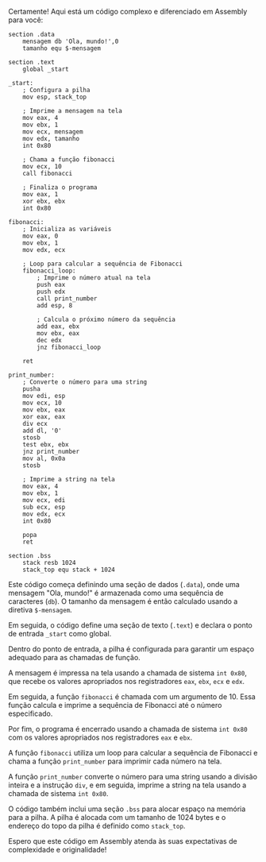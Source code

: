 Certamente! Aqui está um código complexo e diferenciado em Assembly para você:

```
section .data
    mensagem db 'Ola, mundo!',0
    tamanho equ $-mensagem

section .text
    global _start

_start:
    ; Configura a pilha
    mov esp, stack_top

    ; Imprime a mensagem na tela
    mov eax, 4
    mov ebx, 1
    mov ecx, mensagem
    mov edx, tamanho
    int 0x80

    ; Chama a função fibonacci
    mov ecx, 10
    call fibonacci

    ; Finaliza o programa
    mov eax, 1
    xor ebx, ebx
    int 0x80

fibonacci:
    ; Inicializa as variáveis
    mov eax, 0
    mov ebx, 1
    mov edx, ecx

    ; Loop para calcular a sequência de Fibonacci
    fibonacci_loop:
        ; Imprime o número atual na tela
        push eax
        push edx
        call print_number
        add esp, 8

        ; Calcula o próximo número da sequência
        add eax, ebx
        mov ebx, eax
        dec edx
        jnz fibonacci_loop

    ret

print_number:
    ; Converte o número para uma string
    pusha
    mov edi, esp
    mov ecx, 10
    mov ebx, eax
    xor eax, eax
    div ecx
    add dl, '0'
    stosb
    test ebx, ebx
    jnz print_number
    mov al, 0x0a
    stosb

    ; Imprime a string na tela
    mov eax, 4
    mov ebx, 1
    mov ecx, edi
    sub ecx, esp
    mov edx, ecx
    int 0x80

    popa
    ret

section .bss
    stack resb 1024
    stack_top equ stack + 1024
```

Este código começa definindo uma seção de dados (`.data`), onde uma mensagem "Ola, mundo!" é armazenada como uma sequência de caracteres (`db`). O tamanho da mensagem é então calculado usando a diretiva `$-mensagem`.

Em seguida, o código define uma seção de texto (`.text`) e declara o ponto de entrada `_start` como global.

Dentro do ponto de entrada, a pilha é configurada para garantir um espaço adequado para as chamadas de função.

A mensagem é impressa na tela usando a chamada de sistema `int 0x80`, que recebe os valores apropriados nos registradores `eax`, `ebx`, `ecx` e `edx`.

Em seguida, a função `fibonacci` é chamada com um argumento de 10. Essa função calcula e imprime a sequência de Fibonacci até o número especificado.

Por fim, o programa é encerrado usando a chamada de sistema `int 0x80` com os valores apropriados nos registradores `eax` e `ebx`.

A função `fibonacci` utiliza um loop para calcular a sequência de Fibonacci e chama a função `print_number` para imprimir cada número na tela.

A função `print_number` converte o número para uma string usando a divisão inteira e a instrução `div`, e em seguida, imprime a string na tela usando a chamada de sistema `int 0x80`.

O código também inclui uma seção `.bss` para alocar espaço na memória para a pilha. A pilha é alocada com um tamanho de 1024 bytes e o endereço do topo da pilha é definido como `stack_top`.

Espero que este código em Assembly atenda às suas expectativas de complexidade e originalidade!